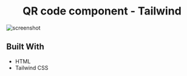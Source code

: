 <h1 align="center">QR code component - Tailwind</h1>

![screenshot](https://i.ibb.co/bXWcXrg/qr-code.png)

## Built With

- HTML
- Tailwind CSS
